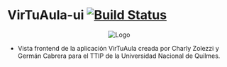 # VirTuAula-ui [![Build Status](https://app.travis-ci.com/zolezzi/VirTuAula-ui.svg?branch=main)](https://app.travis-ci.com/zolezzi/VirTuAula-ui)
<p align="center">
   <img src="https://cdn.discordapp.com/attachments/828784442293485578/886246124103532584/unknown.png" alt="Logo"/>
</p>

* Vista frontend de la aplicación VirTuAula creada por Charly Zolezzi y Germán Cabrera para el TTIP de la Universidad Nacional de Quilmes.
